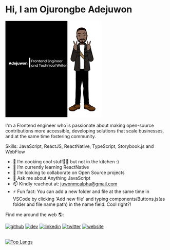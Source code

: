 # Hi, I am Ojurongbe Adejuwon 

![Adejuwon](https://github.com/Adejuwon-00/Adejuwon-00/blob/main/a7d568f4-9774-44b2-9ad8-93a1054d399a--300h.png)

I'm a Frontend engineer who is passionate about making open-source contributions more accessible, developing solutions that scale businesses, and at the same time fostering community.

Skills: JavaScript, ReactJS, ReactNative, TypeScript, Storybook.js and WebFlow

- 🔭 I’m cooking cool stuff👨‍🍳 but not in the kitchen :)
- 🌱 I’m currently learning ReactNative 
- 👯 I’m looking to collaborate on Open Source projects 
- 💬 Ask me about Anything JavaScript 
- 📫 Kindly reachout at: juwonmcalpha@gmail.com 
- ⚡ Fun fact: You can add a new folder and file at the same time in VSCode by clicking 'Add new file' and typing components/Buttons.js(as folder and file name path) in the name field. Cool right?! 

Find me around the web 🌎:

[<img src='https://cdn.jsdelivr.net/npm/simple-icons@3.0.1/icons/github.svg' alt='github' height='40'>](https://github.com/Adejuwon-00)  [<img src='https://cdn.jsdelivr.net/npm/simple-icons@3.0.1/icons/hashnode.svg' alt='dev' height='40'>](https://adejuwonsalley.hashnode.dev/)  [<img src='https://cdn.jsdelivr.net/npm/simple-icons@3.0.1/icons/linkedin.svg' alt='linkedin' height='40'>](https://www.linkedin.com/in/https://www.linkedin.com/in/ojurongbe-adejuwon-66637711a//)  [<img src='https://cdn.jsdelivr.net/npm/simple-icons@3.0.1/icons/twitter.svg' alt='twitter' height='40'>](https://twitter.com/juwonmcalpha?t=FnRsUT-JXvICjzqNTGJOeg&s=09)  [<img src='https://cdn.jsdelivr.net/npm/simple-icons@3.0.1/icons/icloud.svg' alt='website' height='40'>](https://adejuwonsalley.netlify.app/)  
 

[![Top Langs](https://github-readme-stats.vercel.app/api/top-langs/?username=Adejuwon-00)](https://github.com/anuraghazra/github-readme-stats)

